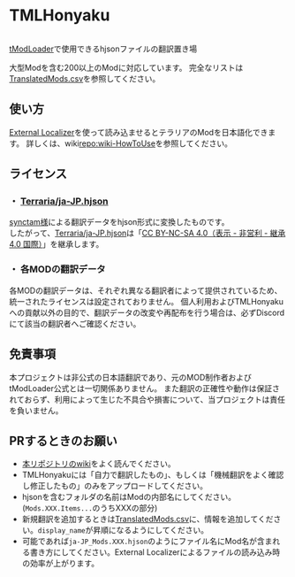 # TMLHonyaku
<a target="_blank" href="https://discord.gg/ch2DVxf2jY"><img src="https://dcbadge.limes.pink/api/server/ch2DVxf2jY?style=flat" alt="" /></a>

[tModLoader][github:tModLoader]で使用できるhjsonファイルの翻訳置き場

大型Modを含む200以上のModに対応しています。
完全なリストは[TranslatedMods.csv][repo:TranslatedMods.csv]を参照してください。

## 使い方
[External Localizer][steam:ExternalLocalizer]を使って読み込ませるとテラリアのModを日本語化できます。
詳しくは、wiki[repo:wiki-HowToUse]を参照してください。

## ライセンス
### ・ [Terraria/ja-JP.hjson][repo:Terraria/ja-JP.hjson]
[synctam様][blog:synctam]による翻訳データをhjson形式に変換したものです。 \
したがって、[Terraria/ja-JP.hjson][repo:Terraria/ja-JP.hjson]は「[CC BY-NC-SA 4.0（表示 - 非営利 - 継承 4.0 国際）][hp:CC]」を継承します。

### ・ 各MODの翻訳データ
各MODの翻訳データは、それぞれ異なる翻訳者によって提供されているため、統一されたライセンスは設定されておりません。
個人利用およびTMLHonyakuへの貢献以外の目的で、翻訳データの改変や再配布を行う場合は、必ずDiscordにて該当の翻訳者へご確認ください。

## 免責事項
本プロジェクトは非公式の日本語翻訳であり、元のMOD制作者およびtModLoader公式とは一切関係ありません。
また翻訳の正確性や動作は保証されておらず、利用によって生じた不具合や損害について、当プロジェクトは責任を負いません。

## PRするときのお願い
- [本リポジトリのwiki][repo:wiki]をよく読んでください。
- TMLHonyakuには「自力で翻訳したもの」、もしくは「機械翻訳をよく確認し修正したもの」のみをアップロードしてください。
- hjsonを含むフォルダの名前はModの内部名にしてください。(`Mods.XXX.Items...`のうちXXXの部分)
- 新規翻訳を追加するときは[TranslatedMods.csv][repo:TranslatedMods.csv]に、情報を追加してください。`display_name`が昇順になるようにしてください。
- 可能であれば`ja-JP_Mods.XXX.hjson`のようにファイル名にMod名が含まれる書き方にしてください。External Localizerによるファイルの読み込み時の効率が上がります。

[github:tModLoader]: https://github.com/tModLoader/tModLoader
[repo:TranslatedMods.csv]: https://github.com/External-Localizer/TMLHonyaku/blob/main/TranslatedMods.csv
[repo:wiki]: https://github.com/ExternalLocalizer/TMLHonyaku/wiki
[repo:wiki-HowToUse]: https://github.com/ExternalLocalizer/TMLHonyaku/wiki#%E7%BF%BB%E8%A8%B3%E3%82%92%E4%BD%BF%E7%94%A8%E3%81%99%E3%82%8B
[steam:ExternalLocalizer]: https://steamcommunity.com/sharedfiles/filedetails/?id=2986383249
[github:tmlWiki]:https://github.com/tModLoader/tModLoader/wiki/Localization
[blog:synctam]: https://synctam.blogspot.com/2017/05/terraria_20.html
[repo:Terraria/ja-JP.hjson]: https://github.com/External-Localizer/TMLHonyaku/blob/main/Terraria/ja-JP.hjson
[hp:CC]: https://creativecommons.org/licenses/by-nc-sa/4.0/deed.ja
